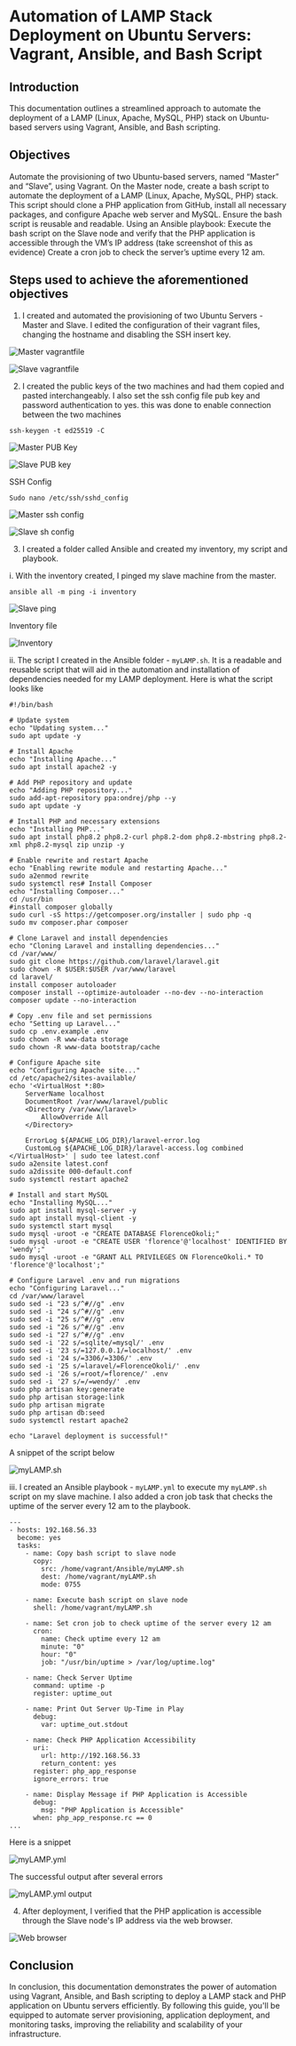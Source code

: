 # Automation of LAMP Stack Deployment on Ubuntu Servers: Vagrant, Ansible, and Bash Script 

## Introduction
 This documentation outlines a streamlined approach to automate the deployment of a LAMP (Linux, Apache, MySQL, PHP) stack on Ubuntu-based servers using Vagrant, Ansible, and Bash scripting. 

 ## Objectives
 
Automate the provisioning of two Ubuntu-based servers, named “Master” and “Slave”, using Vagrant.
On the Master node, create a bash script to automate the deployment of a LAMP (Linux, Apache, MySQL, PHP) stack.
This script should clone a PHP application from GitHub, install all necessary packages, and configure Apache web server and MySQL. 
Ensure the bash script is reusable and readable.
Using an Ansible playbook:
Execute the bash script on the Slave node and verify that the PHP application is accessible through the VM’s IP address (take screenshot of this as evidence)
Create a cron job to check the server’s uptime every 12 am.

## Steps used to achieve the aforementioned objectives

1. I created and automated the provisioning of two Ubuntu Servers - Master and Slave. I edited the configuration of their vagrant files, changing the hostname and disabling the SSH insert key.
   
![Master vagrantfile](/Second_Semester_Exam/Images/Master_vagrantfile.png)

![Slave vagrantfile](/Second_Semester_Exam/Images/Slave_vagrantfile.png)

2. I created the public keys of the two machines and had them copied and pasted interchangeably. I also set the ssh config file pub key and password authentication to yes. this was done to enable connection between the two machines

```
ssh-keygen -t ed25519 -C 

```

![Master PUB Key](/Second_Semester_Exam/Images/Master_ssh-keygen.png)

![Slave PUB key](/Second_Semester_Exam/Images/Slave_ssh-keygen.png)

SSH Config
```
Sudo nano /etc/ssh/sshd_config
```

![Master ssh config](/Second_Semester_Exam/Images/Master_sshd_config.png)

![Slave sh config](/Second_Semester_Exam/Images/Slave_ssh_config.png)

3. I created a folder called Ansible and created my inventory, my script and playbook.

i. With the inventory created, I pinged my slave machine from the master.
```
ansible all -m ping -i inventory
```

![Slave ping](/Second_Semester_Exam/Images/Ansible_Slave_Ping.png)

Inventory file

![Inventory](/Second_Semester_Exam/Images/Inventory.png)

ii. The script I created in the Ansible folder - `myLAMP.sh`. It is a readable and reusable script that will aid in the automation and installation of dependencies needed for my LAMP deployment. Here is what the script looks like

```
#!/bin/bash

# Update system
echo "Updating system..."
sudo apt update -y

# Install Apache
echo "Installing Apache..."
sudo apt install apache2 -y

# Add PHP repository and update
echo "Adding PHP repository..."
sudo add-apt-repository ppa:ondrej/php --y
sudo apt update -y

# Install PHP and necessary extensions
echo "Installing PHP..."
sudo apt install php8.2 php8.2-curl php8.2-dom php8.2-mbstring php8.2-xml php8.2-mysql zip unzip -y

# Enable rewrite and restart Apache
echo "Enabling rewrite module and restarting Apache..."
sudo a2enmod rewrite
sudo systemctl res# Install Composer
echo "Installing Composer..."
cd /usr/bin
#install composer globally
sudo curl -sS https://getcomposer.org/installer | sudo php -q
sudo mv composer.phar composer

# Clone Laravel and install dependencies
echo "Cloning Laravel and installing dependencies..."
cd /var/www/
sudo git clone https://github.com/laravel/laravel.git
sudo chown -R $USER:$USER /var/www/laravel
cd laravel/
install composer autoloader
composer install --optimize-autoloader --no-dev --no-interaction
composer update --no-interaction

# Copy .env file and set permissions
echo "Setting up Laravel..."
sudo cp .env.example .env
sudo chown -R www-data storage
sudo chown -R www-data bootstrap/cache

# Configure Apache site
echo "Configuring Apache site..."
cd /etc/apache2/sites-available/
echo '<VirtualHost *:80>
    ServerName localhost
    DocumentRoot /var/www/laravel/public
    <Directory /var/www/laravel>
        AllowOverride All
    </Directory>

    ErrorLog ${APACHE_LOG_DIR}/laravel-error.log
    CustomLog ${APACHE_LOG_DIR}/laravel-access.log combined
</VirtualHost>' | sudo tee latest.conf
sudo a2ensite latest.conf
sudo a2dissite 000-default.conf
sudo systemctl restart apache2

# Install and start MySQL
echo "Installing MySQL..."
sudo apt install mysql-server -y
sudo apt install mysql-client -y
sudo systemctl start mysql
sudo mysql -uroot -e "CREATE DATABASE FlorenceOkoli;"
sudo mysql -uroot -e "CREATE USER 'florence'@'localhost' IDENTIFIED BY 'wendy';"
sudo mysql -uroot -e "GRANT ALL PRIVILEGES ON FlorenceOkoli.* TO 'florence'@'localhost';"

# Configure Laravel .env and run migrations
echo "Configuring Laravel..."
cd /var/www/laravel
sudo sed -i "23 s/^#//g" .env
sudo sed -i "24 s/^#//g" .env
sudo sed -i "25 s/^#//g" .env
sudo sed -i "26 s/^#//g" .env
sudo sed -i "27 s/^#//g" .env
sudo sed -i '22 s/=sqlite/=mysql/' .env
sudo sed -i '23 s/=127.0.0.1/=localhost/' .env
sudo sed -i '24 s/=3306/=3306/' .env
sudo sed -i '25 s/=laravel/=FlorenceOkoli/' .env
sudo sed -i '26 s/=root/=florence/' .env
sudo sed -i '27 s/=/=wendy/' .env
sudo php artisan key:generate
sudo php artisan storage:link
sudo php artisan migrate
sudo php artisan db:seed
sudo systemctl restart apache2

echo "Laravel deployment is successful!"
```

A snippet of the script below

![myLAMP.sh](/Second_Semester_Exam/Images/myLAMP.sh.png)

iii. I created an Ansible playbook - `myLAMP.yml` to execute my `myLAMP.sh` script on my slave machine. I also added a cron job task that checks the uptime of the server every 12 am to the playbook.

```
---
- hosts: 192.168.56.33
  become: yes
  tasks:
    - name: Copy bash script to slave node
      copy:
        src: /home/vagrant/Ansible/myLAMP.sh
        dest: /home/vagrant/myLAMP.sh
        mode: 0755

    - name: Execute bash script on slave node
      shell: /home/vagrant/myLAMP.sh

    - name: Set cron job to check uptime of the server every 12 am
      cron:
        name: Check uptime every 12 am
        minute: "0"
        hour: "0"
        job: "/usr/bin/uptime > /var/log/uptime.log"

    - name: Check Server Uptime
      command: uptime -p
      register: uptime_out

    - name: Print Out Server Up-Time in Play
      debug:
        var: uptime_out.stdout

    - name: Check PHP Application Accessibility
      uri:
        url: http://192.168.56.33
        return_content: yes
      register: php_app_response
      ignore_errors: true

    - name: Display Message if PHP Application is Accessible
      debug:
        msg: "PHP Application is Accessible"
      when: php_app_response.rc == 0
...
```

Here is a snippet 

![myLAMP.yml](/Second_Semester_Exam/Images/myLAMP.yml.png)

The successful output after several errors

![myLAMP.yml output](/Second_Semester_Exam/Images/myLAMP.yml_Output.png)

4. After deployment, I verified that the PHP application is accessible through the Slave node's IP address via the web browser.
   
![Web browser](/Second_Semester_Exam/Images/Laravel_Deployment_on_slave.png)

## Conclusion

In conclusion, this documentation demonstrates the power of automation using Vagrant, Ansible, and Bash scripting to deploy a LAMP stack and PHP application on Ubuntu servers efficiently. By following this guide, you'll be equipped to automate server provisioning, application deployment, and monitoring tasks, improving the reliability and scalability of your infrastructure.


